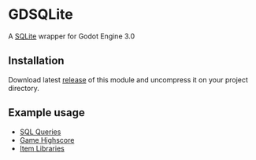 # GDSQLite

A [SQLite](https://www.sqlite.org/) wrapper for Godot Engine 3.0

## Installation

Download latest [release](https://github.com/khairul169/gdsqlite-native/releases) of this module and uncompress it on your project directory.

## Example usage

- [SQL Queries](https://github.com/khairul169/gdsqlite-native/blob/master/godot_project/examples/sql_queries.gd)
- [Game Highscore](https://github.com/khairul169/gdsqlite-native/blob/master/godot_project/examples/game_highscore.gd)
- [Item Libraries](https://github.com/khairul169/gdsqlite-native/blob/master/godot_project/examples/item_database.gd)
